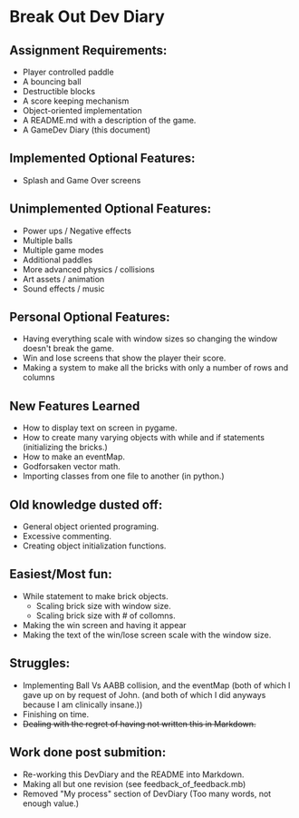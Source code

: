 # Break Out Dev Diary
## Assignment Requirements:
* Player controlled paddle
* A bouncing ball
* Destructible blocks
* A score keeping mechanism
* Object-oriented implementation
* A README.md with a description of the game.
* A GameDev Diary (this document)
## Implemented Optional Features:
* Splash and Game Over screens
## Unimplemented Optional Features:
* Power ups / Negative effects
* Multiple balls
* Multiple game modes
* Additional paddles
* More advanced physics / collisions
* Art assets / animation
* Sound effects / music
## Personal Optional Features:
* Having everything scale with window sizes so changing the window doesn't break the game.
* Win and lose screens that show the player their score.
* Making a system to make all the bricks with only a number of rows and columns
## New Features Learned
* How to display text on screen in pygame.
* How to create many varying objects with while and if statements (initializing the bricks.)
* How to make an eventMap.
* Godforsaken vector math.
* Importing classes from one file to another (in python.)
## Old knowledge dusted off:
* General object oriented programing.
* Excessive commenting.
* Creating object initialization functions.
## Easiest/Most fun:
* While statement to make brick objects.
    * Scaling brick size with window size.
    * Scaling brick size with # of collomns.
* Making the win screen and having it appear
* Making the text of the win/lose screen scale with the window size.
## Struggles:
* Implementing Ball Vs AABB collision, and the eventMap (both of which I
gave up on by request of John. (and both of which I did anyways because
I am clinically insane.))
* Finishing on time.
* ~~Dealing with the regret of having not written this in Markdown.~~
## Work done post submition:
* Re-working this DevDiary and the README into Markdown.
* Making all but one revision (see feedback_of_feedback.mb)
* Removed "My process" section of DevDiary (Too many words, not enough value.)

